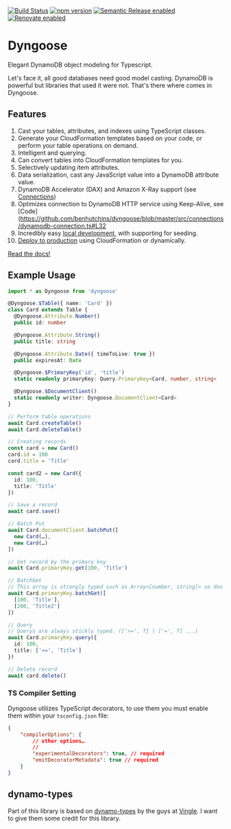 [![Build Status](https://github.com/benhutchins/dyngoose/workflows/workflow/badge.svg)](https://github.com/balmbees/dynamo-types/actions)
[![npm version](https://badge.fury.io/js/dyngoose.svg)](https://badge.fury.io/js/dyngoose)
[![Semantic Release enabled](https://img.shields.io/badge/%20%20%F0%9F%93%A6%F0%9F%9A%80-semantic--release-e10079.svg)](https://github.com/semantic-release/semantic-release)
[![Renovate enabled](https://img.shields.io/badge/renovate-enabled-brightgreen.svg)](https://renovatebot.com/)


# Dyngoose

Elegant DynamoDB object modeling for Typescript.

Let's face it, all good databases need good model casting. DynamoDB is powerful but libraries that used it were not. That's there where comes in Dyngoose.

## Features

1. Cast your tables, attributes, and indexes using TypeScript classes.
1. Generate your CloudFormation templates based on your code, or perform your table operations on demand.
1. Intelligent and querying.
1. Can convert tables into CloudFormation templates for you.
1. Selectively updating item attributes.
1. Data serialization, cast any JavaScript value into a DynamoDB attribute value.
1. DynamoDB Accelerator (DAX) and Amazon X-Ray support (see [Connections](https://github.com/benhutchins/dyngoose/wiki/connections))
1. Optimizes connection to DynamoDB HTTP service using Keep-Alive, see [Code](https://github.com/benhutchins/dyngoose/blob/master/src/connections/dynamodb-connection.ts#L32
1. Incredibly easy [local development](https://github.com/benhutchins/dyngoose/wiki/development), with supporting for seeding.
1. [Deploy to production](https://github.com/benhutchins/dyngoose/wiki/deployment) using CloudFormation or dynamically.

[Read the docs!](https://github.com/benhutchins/dyngoose/wiki)

## Example Usage
```typescript
import * as Dyngoose from 'dyngoose'

@Dyngoose.$Table({ name: 'Card' })
class Card extends Table {
  @Dyngoose.Attribute.Number()
  public id: number

  @Dyngoose.Attribute.String()
  public title: string

  @Dyngoose.Attribute.Date({ timeToLive: true })
  public expiresAt: Date

  @Dyngoose.$PrimaryKey('id', 'title')
  static readonly primaryKey: Query.PrimaryKey<Card, number, string>

  @Dyngoose.$DocumentClient()
  static readonly writer: Dyngoose.DocumentClient<Card>
}

// Perform table operations
await Card.createTable()
await Card.deleteTable()

// Creating records
const card = new Card()
card.id = 100
card.title = 'Title'

const card2 = new Card({
  id: 100,
  title: 'Title'
})

// Save a record
await card.save()

// Batch Put
await Card.documentClient.batchPut([
  new Card(…),
  new Card(…)
])

// Get record by the primary key
await Card.primaryKey.get(100, 'Title')

// BatchGet
// This array is strongly typed such as Array<[number, string]> so don't worry.
await Card.primaryKey.batchGet([
  [100, 'Title'],
  [200, 'Title2']
])

// Query
// Querys are always stickly typed. (['>=', T] | ['=', T] ...)
await Card.primaryKey.query({
  id: 100,
  title: ['>=', 'Title']
})

// Delete record
await card.delete()
```

### TS Compiler Setting
Dyngoose utilizes TypeScript decorators, to use them you must enable them within your `tsconfig.json` file:

```json
{
    "compilerOptions": {
        // other options…
        //
        "experimentalDecorators": true, // required
        "emitDecoratorMetadata": true // required
    }
}
```

## dynamo-types

Part of this library is based on [dynamo-types](https://www.npmjs.com/package/dynamo-types) by the guys at [Vingle](https://www.vingle.net/). I want to give them some credit for this library.
